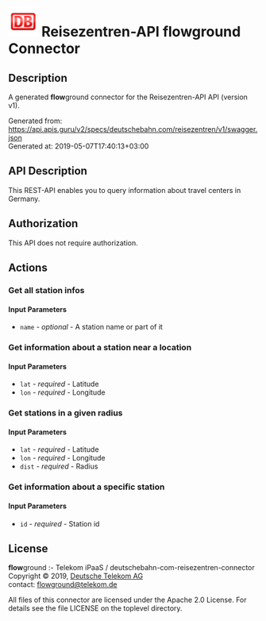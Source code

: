 # ![LOGO](logo.png) Reisezentren-API **flow**ground Connector

## Description

A generated **flow**ground connector for the Reisezentren-API API (version v1).

Generated from: https://api.apis.guru/v2/specs/deutschebahn.com/reisezentren/v1/swagger.json<br/>
Generated at: 2019-05-07T17:40:13+03:00

## API Description

This REST-API enables you to query information about travel centers in Germany.

## Authorization

This API does not require authorization.

## Actions

### Get all station infos

#### Input Parameters
* `name` - _optional_ - A station name or part of it

### Get information about a station near a location

#### Input Parameters
* `lat` - _required_ - Latitude
* `lon` - _required_ - Longitude

### Get stations in a given radius

#### Input Parameters
* `lat` - _required_ - Latitude
* `lon` - _required_ - Longitude
* `dist` - _required_ - Radius

### Get information about a specific station

#### Input Parameters
* `id` - _required_ - Station id

## License

**flow**ground :- Telekom iPaaS / deutschebahn-com-reisezentren-connector<br/>
Copyright © 2019, [Deutsche Telekom AG](https://www.telekom.de)<br/>
contact: flowground@telekom.de

All files of this connector are licensed under the Apache 2.0 License. For details
see the file LICENSE on the toplevel directory.
